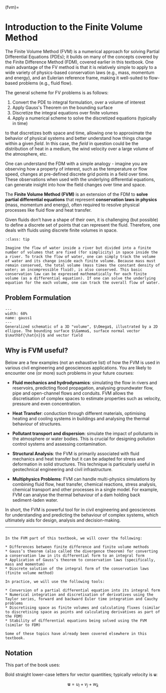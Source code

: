 (fvm)=
# Introduction to the Finite Volume Method

The Finite Volume Method (FVM) is a numerical approach for solving Partial Differential Equations (PDEs); it builds on many of the concepts covered by the Finite Difference Method (FDM), covered earlier in this textbook. One main advantage of the FV method is that it is relatively simple to apply to a wide variety of physics-based conservation laws (e.g., mass, momentum and energy), and an Eulerian reference frame, making it well-suited to flow-based problems (e.g., fluid flow). 

The general scheme for FV problems is as follows:

1. Convert the PDE to integral formulation, over a volume of interest
2. Apply Gauss's Theorem on the bounding surface
3. Discretize the integral equations over finite volumes
4. Apply a numerical scheme to solve the discretized equations (typically in time)





to that discretizes both space and time, allowing one to approximate the behavior of physical systems and better understand how things change within a given _field_. In this case, the _field_ in question could be the distribution of heat in a medium, the wind velocity over a large volume of the atmosphere, etc.  

One can understand the FDM with a simple analogy - imagine you are observing how a property of interest, such as the temperature or flow speed, changes at pre-defined discrete grid points in a field over time. These observations when used with the underlying differential equations, can generate insight into how the field changes over time and space.  

The **Finite Volume Method (FVM)** is an extension of the FDM to **solve partial differential equations** that represent **conservation laws in physics** (mass, momentum and energy), often required to resolve physical processes like fluid flow and heat transfer.  

Given fluids don’t have a shape of their own, it is challenging (but possible) to define a discrete set of points that can represent the fluid. Therefore, one deals with fluids using discrete finite volumes in space. 

```{admonition} Example
:class: tip

Imagine the flow of water inside a river but divided into a finite number of volumes that are fixed (for simplicity) in space inside the a river. To track the flow of water, one can simply track the volume of water and its change inside each finite volume. Because mass must remain conserved, the total volume (mass times the constant density of water; an incompressible fluid), is also conserved. This basic conservation law can be expressed mathematically for each finite volume (as a differential equation). If one can solve the underlying equation for the each volume, one can track the overall flow of water.

```

## Problem Formulation

```{figure} ./figs/gauss1.png
---
width: 60%
name: gauss1
---
Generalized schematic of a 3D "volume", $\Omega$, illustrated by a 2D ellipse. The bounding surface $\Gamma$, surface normal vector $\mathbf{\hat{n}}$ and vector field 
```



## Why is FVM useful?

Below are a few examples (not an exhaustive list) of how the FVM is used in various civil engineering and geosciences applications. You are likely to encounter one (or more) such problems in your future courses:

* **Fluid mechanics and hydrodynamics**: simulating the flow in rivers and reservoirs, predicting flood propagation, analysing groundwater flow, pipe and open-channel flows and conduits. FVM allows the discretisation of complex spaces to estimate properties such as velocity, pressure and even concentration.  

* **Heat Transfer**: conduction through different materials, optimising heating and cooling systems in buildings and analysing the thermal behaviour of structures.  

* **Pollutant transport and dispersion**: simulate the impact of pollutants in the atmosphere or water bodies. This is crucial for designing pollution control systems and assessing contamination. 

* **Structural Analysis**: the FVM is primarily associated with fluid mechanics and heat transfer but it can be adapted for stress and deformation in solid structures. This technique is particularly useful in geotechnical engineering and civil infrastructure. 

* **Multiphysics Problems**: FVM can handle multi-physics simulations by combining fluid flow, heat transfer, chemical reactions, stress analysis, chemical transport and other processes in a single model. For example, FVM can analyse the thermal behaviour of a dam holding back sediment-laden water. 

In short, the FVM is powerful tool for in civil engineering and geosciences for understanding and predicting the behaviour of complex systems, which ultimately aids for design, analysis and decision-making. 

---

```{admonition} FVM Objectives

In the FVM part of this textbook, we will cover the following:

* Differences between finite difference and finite volume methods
* Gauss’s theorem (also called the divergence theorem) for converting a conservation law in its differential form to an integral form
* Application of Gauss’s theorem to conservation laws (specifically, mass and momentum) 
* Discrete solution of the integral form of the conservation laws (finite volume method) 

In practice, we will use the following tools:

* Conversion of a partial differential equation into its integral form 
* Numerical integration and discretisation of derivatives using the Taylor series, forward and backward Euler time integration and Cauchy problems
* Discretising space as finite volumes and calculating fluxes (similar to discretising space as points and calculating derivatives as part of the FDM) 
* Stability of differential equations being solved using the FVM (similar to FDM) 

Some of these topics have already been covered elsewhere in this textbook.

``` 


## Notation

This part of the book uses:

Bold straight lower-case letters for vector quantities; typically velocity is $\mathbf{u}$:

$$
\mathbf{u}=u_{\hat{i}}+v_{\hat{j}}+w_{\hat{k}}
$$

